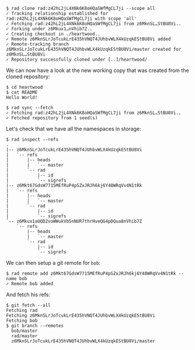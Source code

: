 <!-- TODO: Currently, `rad clone`, even with `--scope all` will not fetch all remotes -->
<!-- We have to issue a separate `rad sync --fetch` -->

```
$ rad clone rad:z42hL2jL4XNk6K8oHQaSWfMgCL7ji --scope all
✓ Tracking relationship established for rad:z42hL2jL4XNk6K8oHQaSWfMgCL7ji with scope 'all'
✓ Fetching rad:z42hL2jL4XNk6K8oHQaSWfMgCL7ji from z6MknSL…StBU8Vi..
✓ Forking under z6Mkux1…nVhib7Z..
✓ Creating checkout in ./heartwood..
✓ Remote z6MknSLrJoTcukLrE435hVNQT4JUhbvWLX4kUzqkEStBU8Vi added
✓ Remote-tracking branch z6MknSLrJoTcukLrE435hVNQT4JUhbvWLX4kUzqkEStBU8Vi/master created for z6MknSL…StBU8Vi
✓ Repository successfully cloned under [..]/heartwood/
```

We can now have a look at the new working copy that was created from the cloned
repository:

```
$ cd heartwood
$ cat README
Hello World!
```

```
$ rad sync --fetch
✓ Fetching rad:z42hL2jL4XNk6K8oHQaSWfMgCL7ji from z6MknSL…StBU8Vi..
✓ Fetched repository from 1 seed(s)
```

Let's check that we have all the namespaces in storage:

```
$ rad inspect --refs
.
|-- z6MknSLrJoTcukLrE435hVNQT4JUhbvWLX4kUzqkEStBU8Vi
|   `-- refs
|       |-- heads
|       |   `-- master
|       `-- rad
|           |-- id
|           `-- sigrefs
|-- z6Mkt67GdsW7715MEfRuP4pSZxJRJh6kj6Y48WRqVv4N1tRk
|   `-- refs
|       |-- heads
|       |   `-- master
|       `-- rad
|           |-- id
|           `-- sigrefs
`-- z6Mkux1aUQD2voWWukVb5nNUR7thrHveQG4pDQua8nVhib7Z
    `-- refs
        |-- heads
        |   `-- master
        `-- rad
            |-- id
            `-- sigrefs
```

We can then setup a git remote for `bob`:

```
$ rad remote add z6Mkt67GdsW7715MEfRuP4pSZxJRJh6kj6Y48WRqVv4N1tRk --name bob
✓ Remote bob added
```

And fetch his refs:

```
$ git fetch --all
Fetching rad
Fetching z6MknSLrJoTcukLrE435hVNQT4JUhbvWLX4kUzqkEStBU8Vi
Fetching bob
$ git branch --remotes
  bob/master
  rad/master
  z6MknSLrJoTcukLrE435hVNQT4JUhbvWLX4kUzqkEStBU8Vi/master
```

